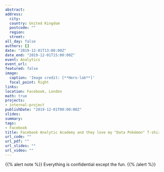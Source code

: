 ```yaml
---
abstract:
address:
  city: 
  country: United Kingdom
  postcode: ""
  region: 
  street:
all_day: false
authors: []
date: "2019-12-01T13:00:00Z"
date_end: "2019-12-01T15:00:00Z"
event: Analytics
event_url:
featured: false
image:
  caption: 'Image credit: [**Hero-lab**]'
  focal_point: Right
links:
location: Facebook, London
math: true
projects:
- internal-project
publishDate: "2019-12-01T00:00:00Z"
slides:
summary: 
tags: 
- Facebook
title: Facebook Analytic Academy and they love my "Data Pokémon" T-shirt!
url_code: ""
url_pdf: ""
url_slides: ""
url_video: ""
---
```


{{% alert note %}}
Everything is confidential except the fun.
{{% /alert %}}
